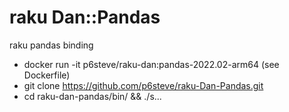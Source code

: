 # raku Dan::Pandas
raku pandas binding

- docker run -it p6steve/raku-dan:pandas-2022.02-arm64 (see Dockerfile)
- git clone https://github.com/p6steve/raku-Dan-Pandas.git
- cd raku-dan-pandas/bin/ && ./s...
